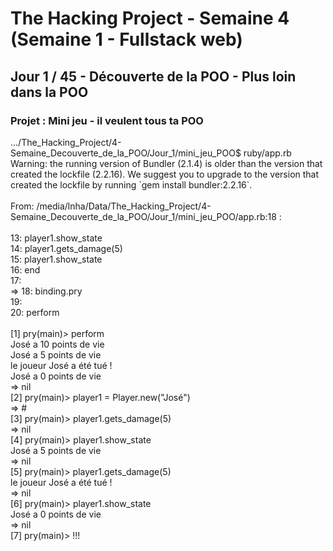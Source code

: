 <!DOCTYPE html>
<html>
<head></head>
<body>
<h1>The Hacking Project - Semaine 4 (Semaine 1 - Fullstack web)</h1>
<h2>Jour 1 / 45 - Découverte de la POO - Plus loin dans la POO</h2>
<h3>Projet : Mini jeu - il veulent tous ta POO</h3>
<div>
<p>.../The_Hacking_Project/4-Semaine_Decouverte_de_la_POO/Jour_1/mini_jeu_POO$ ruby/app.rb<BR>
Warning: the running version of Bundler (2.1.4) is older than the version that created the lockfile (2.2.16). We suggest you to upgrade to the version that created the lockfile by running `gem install bundler:2.2.16`.<BR>
<BR>
From: /media/lnha/Data/The_Hacking_Project/4-Semaine_Decouverte_de_la_POO/Jour_1/mini_jeu_POO/app.rb:18 :<BR>
<BR>
    13:   player1.show_state<BR>
    14:   player1.gets_damage(5)<BR>
    15:   player1.show_state<BR>
    16: end<BR>
    17: <BR>
 => 18: binding.pry<BR>
    19: <BR>
    20: perform<BR>
<BR>
[1] pry(main)> perform<BR>
José a 10 points de vie<BR>
José a 5 points de vie<BR>
le joueur José a été tué !<BR>
José a 0 points de vie<BR>
=> nil<BR>
[2] pry(main)> player1 = Player.new("José")<BR>
=> #<Player:0x00005571142ce928 @life_points=10, @name="José"><BR>
[3] pry(main)> player1.gets_damage(5)<BR>
=> nil<BR>
[4] pry(main)> player1.show_state<BR>
José a 5 points de vie<BR>
=> nil<BR>
[5] pry(main)> player1.gets_damage(5)<BR>
le joueur José a été tué !<BR>
=> nil<BR>
[6] pry(main)> player1.show_state<BR>
José a 0 points de vie<BR>
=> nil<BR>
[7] pry(main)> !!!<BR>
</p>
</div>
</body>
</html> 
